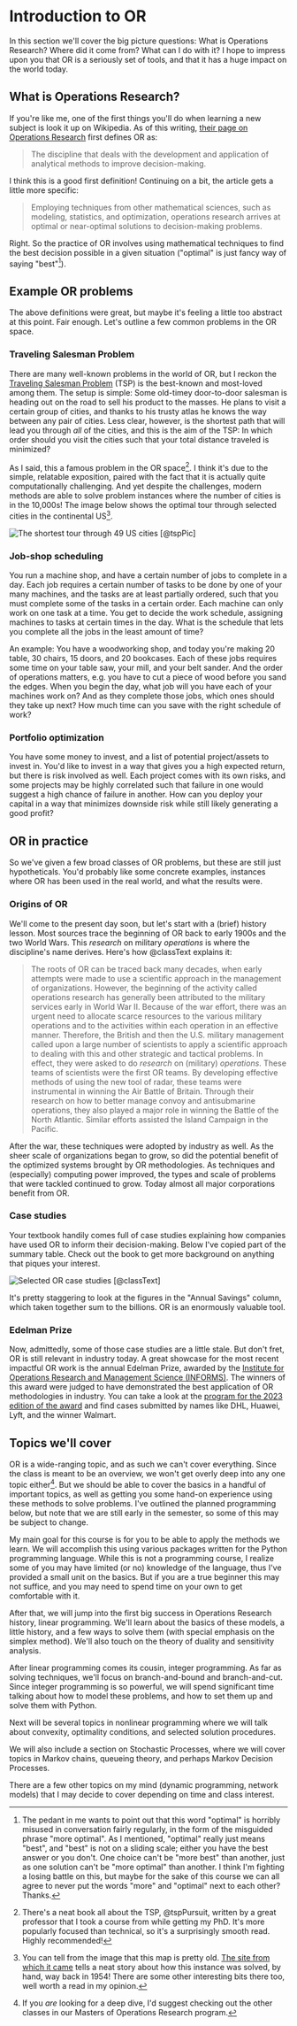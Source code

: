 # Introduction to OR

In this section we'll cover the big picture questions: What is Operations Research? Where did it come from? What can I do with it? I hope to impress upon you that OR is a seriously set of tools, and that it has a huge impact on the world today.

## What is Operations Research?

If you're like me, one of the first things you'll do when learning a new subject is look it up on Wikipedia. As of this writing, [their page on Operations Research](https://en.wikipedia.org/wiki/Operations_research) first defines OR as:

> The discipline that deals with the development and application of analytical methods to improve decision-making.

I think this is a good first definition! Continuing on a bit, the article gets a little more specific:

> Employing techniques from other mathematical sciences, such as modeling, statistics, and optimization, operations research arrives at optimal or near-optimal solutions to decision-making problems.

Right. So the practice of OR involves using mathematical techniques to find the best decision possible in a given situation ("optimal" is just fancy way of saying "best"[^moreOptimal]).

[^moreOptimal]: The pedant in me wants to point out that this word "optimal" is horribly misused in conversation fairly regularly, in the form of the misguided phrase "more optimal". As I mentioned, "optimal" really just means "best", and "best" is not on a sliding scale; either you have the best answer or you don't. One choice can't be "more best" than another, just as one solution can't be "more optimal" than another. I think I'm fighting a losing battle on this, but maybe for the sake of this course we can all agree to never put the words "more" and "optimal" next to each other? Thanks.

## Example OR problems

The above definitions were great, but maybe it's feeling a little too abstract at this point. Fair enough. Let's outline a few common problems in the OR space.

### Traveling Salesman Problem

There are many well-known problems in the world of OR, but I reckon the [Traveling Salesman Problem](https://en.wikipedia.org/wiki/Travelling_salesman_problem) (TSP) is the best-known and most-loved among them. The setup is simple: Some old-timey door-to-door salesman is heading out on the road to sell his product to the masses. He plans to visit a certain group of cities, and thanks to his trusty atlas he knows the way between any pair of cities. Less clear, however, is the shortest path that will lead you through _all_ of the cities, and this is the aim of the TSP: In which order should you visit the cities such that your total distance traveled is minimized?

As I said, this a famous problem in the OR space[^tspBook]. I think it's due to the simple, relatable exposition, paired with the fact that it is actually quite computationally challenging. And yet despite the challenges, modern methods are able to solve problem instances where the number of cities is in the 10,000s! The image below shows the optimal tour through selected cities in the continental US[^tspFurtherReading].

[^tspBook]: There's a neat book all about the TSP, @tspPursuit, written by a great professor that I took a course from while getting my PhD. It's more popularly focused than technical, so it's a surprisingly smooth read. Highly recommended!

[^tspFurtherReading]: You can tell from the image that this map is pretty old. [The site from which it came](https://www.math.uwaterloo.ca/tsp/usa50/) tells a neat story about how this instance was solved, by hand, way back in 1954! There are some other interesting bits there too, well worth a read in my opinion.

![The shortest tour through 49 US cities [@tspPic]](https://www.math.uwaterloo.ca/tsp/usa50/img/newsweek_medium.jpg)

### Job-shop scheduling

You run a machine shop, and have a certain number of jobs to complete in a day. Each job requires a certain number of tasks to be done by one of your many machines, and the tasks are at least partially ordered, such that you must complete some of the tasks in a certain order. Each machine can only work on one task at a time. You get to decide the work schedule, assigning machines to tasks at certain times in the day. What is the schedule that lets you complete all the jobs in the least amount of time?

An example: You have a woodworking shop, and today you're making 20 table, 30 chairs, 15 doors, and 20 bookcases. Each of these jobs requires some time on your table saw, your mill, and your belt sander. And the order of operations matters, e.g. you have to cut a piece of wood before you sand the edges. When you begin the day, what job will you have each of your machines work on? And as they complete those jobs, which ones should they take up next? How much time can you save with the right schedule of work?

### Portfolio optimization

You have some money to invest, and a list of potential project/assets to invest in. You'd like to invest in a way that gives you a high expected return, but there is risk involved as well. Each project comes with its own risks, and some projects may be highly correlated such that failure in one would suggest a high chance of failure in another. How can you deploy your capital in a way that minimizes downside risk while still likely generating a good profit?

## OR in practice

So we've given a few broad classes of OR problems, but these are still just hypotheticals. You'd probably like some concrete examples, instances where OR has been used in the real world, and what the results were.

### Origins of OR

We'll come to the present day soon, but let's start with a (brief) history lesson. Most sources trace the beginning of OR back to early 1900s and the two World Wars. This _research_ on military _operations_ is where the discipline's name derives. Here's how @classText explains it:

> The roots of OR can be traced back many decades, when early attempts were made to
> use a scientific approach in the management of organizations. However, the beginning of
> the activity called operations research has generally been attributed to the military services
> early in World War II. Because of the war effort, there was an urgent need to allocate scarce
> resources to the various military operations and to the activities within each operation in an
> effective manner. Therefore, the British and then the U.S. military management called
> upon a large number of scientists to apply a scientific approach to dealing with this and
> other strategic and tactical problems. In effect, they were asked to do _research_ on (military)
> _operations_. These teams of scientists were the first OR teams. By developing effective
> methods of using the new tool of radar, these teams were instrumental in winning the Air Battle
> of Britain. Through their research on how to better manage convoy and antisubmarine
> operations, they also played a major role in winning the Battle of the North Atlantic. Similar
> efforts assisted the Island Campaign in the Pacific.

After the war, these techniques were adopted by industry as well. As the sheer scale of organizations began to grow, so did the potential benefit of the optimized systems brought by OR methodologies. As techniques and (especially) computing power improved, the types and scale of problems that were tackled continued to grow. Today almost all major corporations benefit from OR.

### Case studies

Your textbook handily comes full of case studies explaining how companies have used OR to inform their decision-making. Below I've copied part of the summary table. Check out the book to get more background on anything that piques your interest.

![Selected OR case studies [@classText]](images/or-case-studies.png)

It's pretty staggering to look at the figures in the "Annual Savings" column, which taken together sum to the billions. OR is an enormously valuable tool.

### Edelman Prize

Now, admittedly, some of those case studies are a little stale. But don't fret, OR is still relevant in industry today. A great showcase for the most recent impactful OR work is the annual Edelman Prize, awarded by the [Institute for Operations Research and Management Science (INFORMS)](https://www.informs.org/). The winners of this award were judged to have demonstrated the best application of OR methodologies in industry. You can take a look at the [program for the 2023 edition of the award](https://3449182.fs1.hubspotusercontent-na1.net/hubfs/3449182/2023_Edelman_Gala_Book.pdf) and find cases submitted by names like DHL, Huawei, Lyft, and the winner Walmart.

## Topics we'll cover

OR is a wide-ranging topic, and as such we can't cover everything. Since the class is meant to be an overview, we won't get overly deep into any one topic either[^deepDive]. But we should be able to cover the basics in a handful of important topics, as well as getting you some hand-on experience using these methods to solve problems. I've outlined the planned programming below, but note that we are still early in the semester, so some of this may be subject to change.

[^deepDive]: If you _are_ looking for a deep dive, I'd suggest checking out the other classes in our Masters of Operations Research program.

My main goal for this course is for you to be able to apply the methods we learn. We will accomplish this using various packages written for the Python programming language. While this is not a programming course, I realize some of you may have limited (or no) knowledge of the language, thus I've provided a small unit on the basics. But if you are a true beginner this may not suffice, and you may need to spend time on your own to get comfortable with it.

After that, we will jump into the first big success in Operations Research history, linear programming. We'll learn about the basics of these models, a little history, and a few ways to solve them (with special emphasis on the simplex method). We'll also touch on the theory of duality and sensitivity analysis.

After linear programming comes its cousin, integer programming. As far as solving techniques, we'll focus on branch-and-bound and branch-and-cut. Since integer programming is so powerful, we will spend significant time talking about how to model these problems, and how to set them up and solve them with Python.

Next will be several topics in nonlinear programming where we will talk about convexity, optimality conditions, and selected solution procedures.

We will also include a section on Stochastic Processes, where we will cover topics in Markov chains, queueing theory, and perhaps Markov Decision Processes.

There are a few other topics on my mind (dynamic programming, network models) that I may decide to cover depending on time and class interest.
